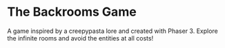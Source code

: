# The Backrooms Game

A game inspired by a creepypasta lore and created with Phaser 3. Explore the infinite rooms and avoid the entities at all costs!
